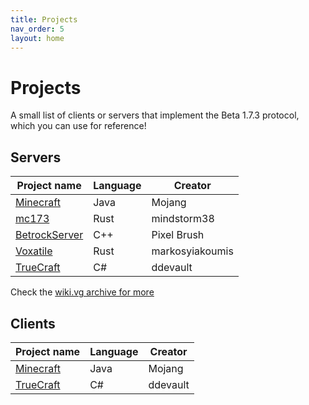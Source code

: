 ```yaml
---
title: Projects
nav_order: 5
layout: home
---
```


# Projects
A small list of clients or servers that implement the Beta 1.7.3 protocol, which you can use for reference!

## Servers

| Project name | Language | Creator |
| --- | --- | --- |
| [Minecraft](https://www.minecraft.net/) | Java | Mojang |
| [mc173](https://github.com/mindstorm38/mc173) | Rust | mindstorm38 |
| [BetrockServer](https://github.com/OfficialPixelBrush/BetrockServer) | C++ | Pixel Brush |
| [Voxatile](https://github.com/voxatile/voxatile) | Rust | markosyiakoumis |
| [TrueCraft](https://github.com/ddevault/TrueCraft) | C# | ddevault |

Check the [wiki.vg archive for more](https://minecraft.wiki/w/Minecraft_Wiki:Projects/wiki.vg_merge/Server_List)

## Clients

| Project name | Language | Creator |
| --- | --- | --- |
| [Minecraft](https://www.minecraft.net/) | Java | Mojang |
| [TrueCraft](https://github.com/ddevault/TrueCraft) | C# | ddevault |